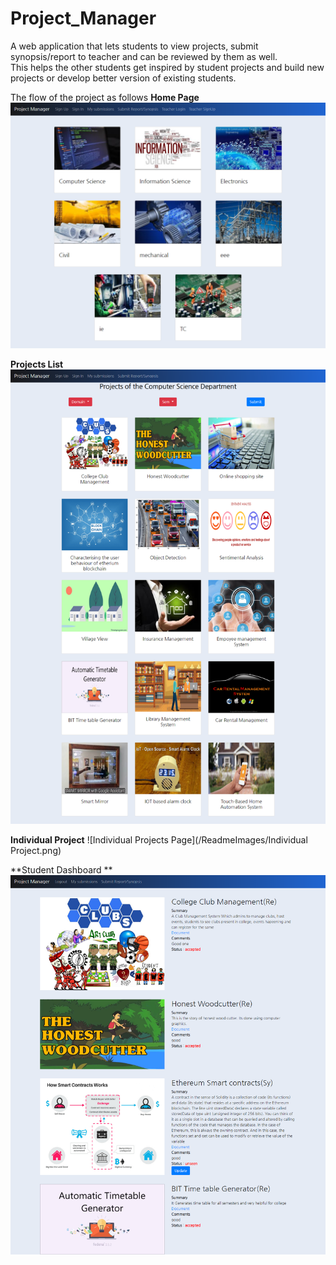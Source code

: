 # Project_Manager
A web application that lets students to view projects, submit synopsis/report to teacher and can be reviewed by them as well.<br/>
This helps the other students get inspired by student projects and build new projects or develop better version of existing students.

The flow of the project as follows
<b>Home Page</b>
![Home Page](/ReadmeImages/homepage.png)
<br/>

**Projects List**
![ProjectsList Page](/ReadmeImages/Projectslist.png)
<br/>

**Individual Project**
![Individual Projects Page](/ReadmeImages/Individual Project.png)
<br/>

**Student Dashboard **
![Dtudent Dashboard Page](/ReadmeImages/student-dashboard.png)
<br/>


